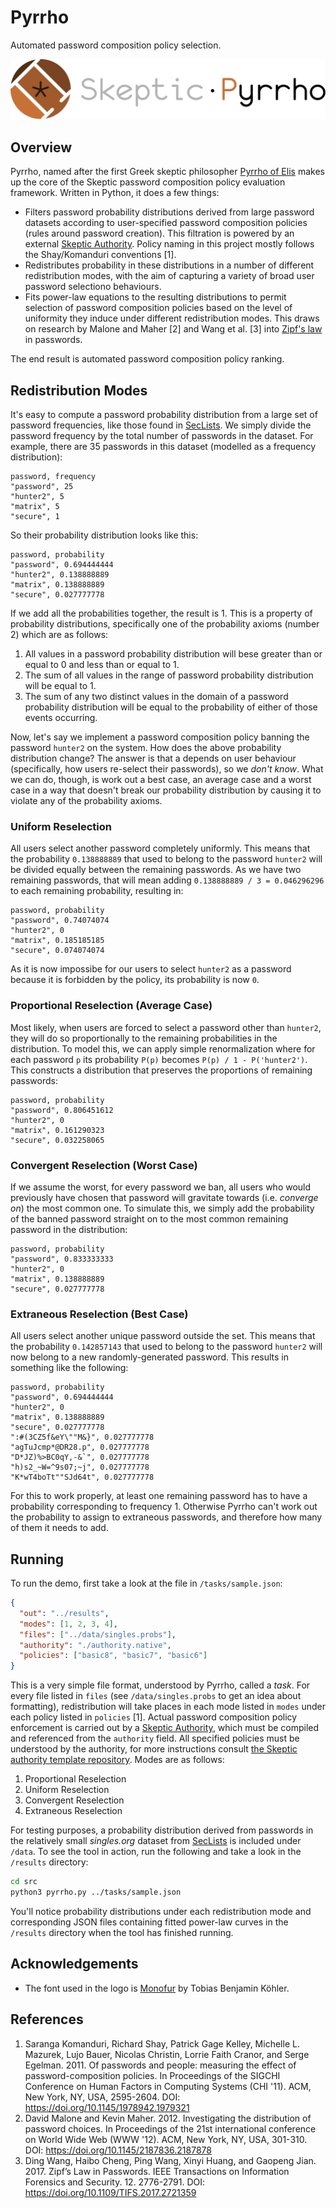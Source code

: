 # Pyrrho
Automated password composition policy selection.

![logo](assets/logo-text-h.svg)

## Overview
Pyrrho, named after the first Greek skeptic philosopher [Pyrrho of Elis](https://en.wikipedia.org/wiki/Pyrrho) makes up the core of the Skeptic password composition policy evaluation framework. Written in Python, it does a few things:

* Filters password probability distributions derived from large password datasets according to user-specified password composition policies (rules around password creation). This filtration is powered by an external [Skeptic Authority](https://github.com/sr-lab/skeptic-authority-template). Policy naming in this project mostly follows the Shay/Komanduri conventions \[1\].
* Redistributes probability in these distributions in a number of different redistribution modes, with the aim of capturing a variety of broad user password selectiono behaviours.
* Fits power-law equations to the resulting distributions to permit selection of password composition policies based on the level of uniformity they induce under different redistribution modes. This draws on research by Malone and Maher \[2\] and Wang et al. \[3\] into [Zipf's law](https://en.wikipedia.org/wiki/Zipf%27s_law) in passwords.

The end result is automated password composition policy ranking.

## Redistribution Modes
It's easy to compute a password probability distribution from a large set of password frequencies, like those found in [SecLists](https://github.com/danielmiessler/seclists). We simply divide the password frequency by the total number of passwords in the dataset. For example, there are 35 passwords in this dataset (modelled as a frequency distribution):

```
password, frequency
"password", 25
"hunter2", 5
"matrix", 5
"secure", 1
```

So their probability distribution looks like this:

```
password, probability
"password", 0.694444444
"hunter2", 0.138888889
"matrix", 0.138888889
"secure", 0.027777778
```

If we add all the probabilities together, the result is 1. This is a property of probability distributions, specifically one of the probability axioms (number 2) which are as follows:

1. All values in a password probability distribution will bese greater than or equal to 0 and less than or equal to 1.
2. The sum of all values in the range of password probability distribution will be equal to 1.
3. The sum of any two distinct values in the domain of a password probability distribution will be equal to the probability of either of those events occurring.

Now, let's say we implement a password composition policy banning the password `hunter2` on the system. How does the above probability distribution change? The answer is that a depends on user behaviour (specifically, how users re-select their passwords), so we *don't know*. What we can do, though, is work out a best case, an average case and a worst case in a way that doesn't break our probability distribution by causing it to violate any of the probability axioms.

### Uniform Reselection
All users select another password completely uniformly. This means that the probability `0.138888889` that used to belong to the password `hunter2` will be divided equally between the remaining passwords. As we have two remaining passwords, that will mean adding `0.138888889 / 3 = 0.046296296` to each remaining probability, resulting in:

```
password, probability
"password", 0.74074074
"hunter2", 0
"matrix", 0.185185185
"secure", 0.074074074
```

As it is now impossibe for our users to select `hunter2` as a password because it is forbidden by the policy, its probability is now `0`.

### Proportional Reselection (Average Case)
Most likely, when users are forced to select a password other than `hunter2`, they will do so proportionally to the remaining probabilities in the distribution. To model this, we can apply simple renormalization where for each password `p` its probability `P(p)` becomes `P(p) / 1 - P('hunter2')`. This constructs a distribution that preserves the proportions of remaining passwords:

```
password, probability
"password", 0.806451612
"hunter2", 0
"matrix", 0.161290323
"secure", 0.032258065
```

### Convergent Reselection (Worst Case)
If we assume the worst, for every password we ban, all users who would previously have chosen that password will gravitate towards (i.e. *converge on*) the most common one. To simulate this, we simply add the probability of the banned password straight on to the most common remaining password in the distribution:

```
password, probability
"password", 0.833333333
"hunter2", 0
"matrix", 0.138888889
"secure", 0.027777778
```

### Extraneous Reselection (Best Case)
All users select another unique password outside the set. This means that the probability `0.142857143` that used to belong to the password `hunter2` will now belong to a new randomly-generated password. This results in something like the following:

```
password, probability
"password", 0.694444444
"hunter2", 0
"matrix", 0.138888889
"secure", 0.027777778
":#(3CZ5f&eY\""M&}", 0.027777778
"agTuJcmp*@DR28.p", 0.027777778
"D*JZ)%>BC0qY,-&`", 0.027777778
"h)s2_~W=^9s07;~j", 0.027777778
"K*wT4boTt""SJd64t", 0.027777778
```

For this to work properly, at least one remaining password has to have a probability corresponding to frequency 1. Otherwise Pyrrho can't work out the probability to assign to extraneous passwords, and therefore how many of them it needs to add.

## Running
To run the demo, first take a look at the file in `/tasks/sample.json`:

```json
{
  "out": "../results",
  "modes": [1, 2, 3, 4],
  "files": ["../data/singles.probs"],
  "authority": "./authority.native",
  "policies": ["basic8", "basic7", "basic6"]
}
```

This is a very simple file format, understood by Pyrrho, called a *task*. For every file listed in `files` (see `/data/singles.probs` to get an idea about formatting), redistribution will take places in each mode listed in `modes` under each policy listed in `policies` \[1\]. Actual password composition policy enforcement is carried out by a [Skeptic Authority](https://github.com/sr-lab/skeptic-authority-template), which must be compiled and referenced from the `authority` field. All specified policies must be understood by the authority, for more instructions consult [the Skeptic authority template repository](https://github.com/sr-lab/skeptic-authority-template). Modes are as follows:

1. Proportional Reselection
2. Uniform Reselection
3. Convergent Reselection
4. Extraneous Reselection

For testing purposes, a probability distribution derived from passwords in the relatively small *singles.org* dataset from [SecLists](https://github.com/danielmiessler/seclists) is included under `/data`. To see the tool in action, run the following and take a look in the `/results` directory:

```bash
cd src
python3 pyrrho.py ../tasks/sample.json
```

You'll notice probability distributions under each redistribution mode and corresponding JSON files containing fitted power-law curves in the `/results` directory when the tool has finished running.

## Acknowledgements
* The font used in the logo is [Monofur](https://www.dafont.com/monofur.font) by Tobias Benjamin Köhler.

## References
1. Saranga Komanduri, Richard Shay, Patrick Gage Kelley, Michelle L. Mazurek, Lujo Bauer, Nicolas Christin, Lorrie Faith Cranor, and Serge Egelman. 2011. Of passwords and people: measuring the effect of password-composition policies. In Proceedings of the SIGCHI Conference on Human Factors in Computing Systems (CHI '11). ACM, New York, NY, USA, 2595-2604. DOI: https://doi.org/10.1145/1978942.1979321
2. David Malone and Kevin Maher. 2012. Investigating the distribution of password choices. In Proceedings of the 21st international conference on World Wide Web (WWW '12). ACM, New York, NY, USA, 301-310. DOI: https://doi.org/10.1145/2187836.2187878
3. Ding Wang, Haibo Cheng, Ping Wang, Xinyi Huang, and Gaopeng Jian. 2017. Zipf’s Law in Passwords. IEEE Transactions on Information Forensics and Security. 12. 2776-2791. DOI: https://doi.org/10.1109/TIFS.2017.2721359
